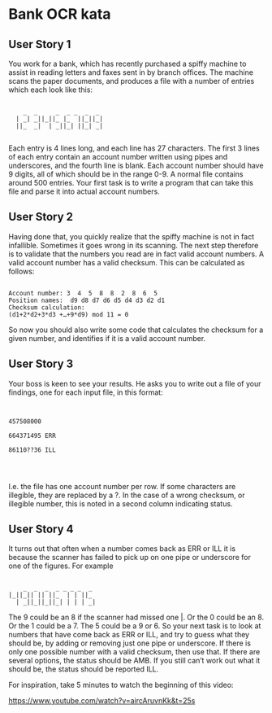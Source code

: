 Bank OCR kata
=============

User Story 1
------------
You work for a bank, which has recently purchased a spiffy machine to assist in reading letters and faxes sent in by branch offices.
The machine scans the paper documents, and produces a file with a number of entries which each look like this:

<pre><code>
    _  _     _  _ _  _  _
  | _| _||_||_ |_  ||_||_|
  ||_  _|  | _||_| ||_| _|

</code></pre>



Each entry is 4 lines long, and each line has 27 characters.
The first 3 lines of each entry contain an account number written using pipes and underscores, and the fourth line is blank.
Each account number should have 9 digits, all of which should be in the range 0-9. A normal file contains around 500 entries.
Your first task is to write a program that can take this file and parse it into actual account numbers.


User Story 2
------------
Having done that, you quickly realize that the spiffy machine is not in fact infallible.
Sometimes it goes wrong in its scanning.
The next step therefore is to validate that the numbers you read are in fact valid account numbers.
A valid account number has a valid checksum. This can be calculated as follows:

<pre><code>
Account number: 3  4  5  8  8  2  8  6  5
Position names:  d9 d8 d7 d6 d5 d4 d3 d2 d1
Checksum calculation:
(d1+2*d2+3*d3 +…+9*d9) mod 11 = 0
</code></pre>


So now you should also write some code that calculates the checksum for a given number, and identifies if it is a valid account number.



User Story 3
------------



Your boss is keen to see your results. He asks you to write out a file of your findings, one for each input file, in this format:

<pre><code>

457508000

664371495 ERR

86110??36 ILL



</code></pre>



I.e. the file has one account number per row. If some characters are illegible, they are replaced by a ?. In the case of a wrong checksum, or illegible number, this is noted in a second column indicating status.



User Story 4
------------



It turns out that often when a number comes back as ERR or ILL it is because the scanner has failed to pick up on one pipe or underscore for one of the figures. For example

<pre><code>
    _  _  _  _ _ _ _  _
|_||_|| || ||_  | | ||_
  | _||_||_||_| | | | _|
</code></pre>



The 9 could be an 8 if the scanner had missed one |. Or the 0 could be an 8. Or the 1 could be a 7. The 5 could be a 9 or 6. So your next task is to look at numbers that have come back as ERR or ILL, and try to guess what they should be, by adding or removing just one pipe or underscore. If there is only one possible number with a valid checksum, then use that. If there are several options, the status should be AMB. If you still can’t work out what it should be, the status should be reported ILL.



For inspiration, take 5 minutes to watch the beginning of this video:

<https://www.youtube.com/watch?v=aircAruvnKk&t=25s>